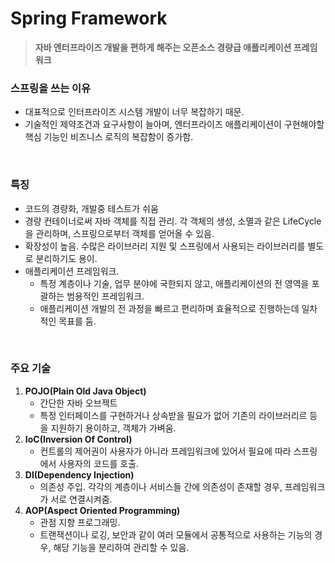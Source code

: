 # Spring Framework

> **자바 엔터프라이즈 개발을 편하게 해주는 오픈소스 경량급 애플리케이션 프레임워크**



### 스프링을 쓰는 이유

- 대표적으로 인터프라이즈 시스템 개발이 너무 복잡하기 때문.
- 기술적인 제약조건과 요구사항이 늘아며, 엔터프라이즈 애플리케이션이 구현해야할 핵심 기능인 비즈니스 로직의 복잡함이 증가함.

<br>

### 특징

- 코드의 경량화, 개발중 테스트가 쉬움
- 경량 컨테이너로써 자바 객체를 직접 관리. 각 객체의 생성, 소멸과 같은 LifeCycle을 관리하며, 스프링으로부터 객체를 얻어올 수 있음.
- 확장성이 높음. 수많은 라이브러리 지원 및 스프링에서 사용되는 라이브러리를 별도로 분리하기도 용이.
- 애플리케이션 프레임워크.
  - 특정 계층이나 기술, 업무 분야에 국한되지 않고, 애플리케이션의 전 영역을 포괄하는 범용적인 프레임워크.
  - 애플리케이션 개발의 전 과정을 빠르고 편리하며 효율적으로 진행하는데 일차적인 목표를 둠.

<br>

### 주요 기술

1. **POJO(Plain Old Java Object)**
   - 간단한 자바 오브젝트
   - 특정 인터페이스를 구현하거나 상속받을 필요가 없어 기존의 라이브러리르 등을 지원하기 용이하고, 객체가 가벼움.
2. **IoC(Inversion Of Control)**
   - 컨트롤의 제어권이 사용자가 아니라 프레임워크에 있어서 필요에 따라 스프링에서 사용자의 코드를 호출.
3. **DI(Dependency Injection)**
   - 의존성 주입. 각각의 계층이나 서비스들 간에 의존성이 존재할 경우, 프레임워크가 서로 연결시켜줌.
4. **AOP(Aspect Oriented Programming)**
   - 관점 지향 프로그래밍.
   - 트랜잭션이나 로깅, 보안과 같이 여러 모듈에서 공통적으로 사용하는 기능의 경우, 해당 기능을 분리하여 관리할 수 있음.

<br>

